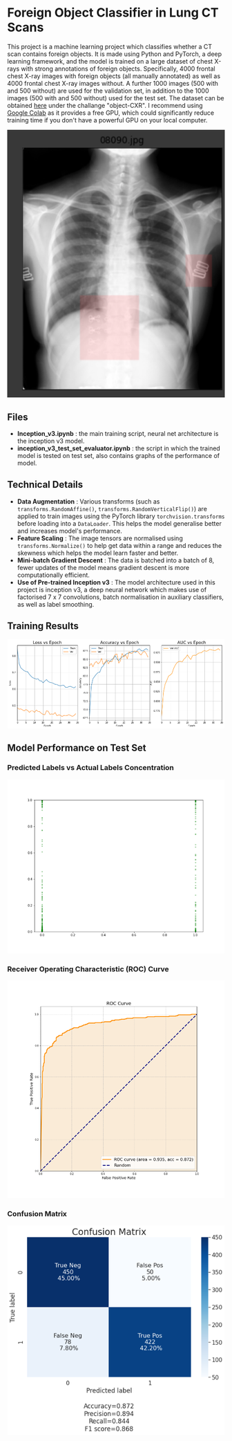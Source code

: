 # Foreign Object Classifier in Lung CT Scans

This project is a machine learning project which classifies whether a CT scan contains foreign objects. It is
made using Python and PyTorch, a deep learning framework, and the model is trained on a large dataset of chest X-rays
with strong annotations of foreign objects. Specifically, 4000 frontal chest X-ray images
with foreign objects (all manually annotated) as well as 4000 frontal chest X-ray images without. A further 1000 images (500 with and 500 without) are used for the validation set, in
addition to the 1000 images (500 with and 500 without) used for the test set. 
The dataset can be obtained [here](https://2020.midl.io/challenges.html) under the
challange "object-CXR". I recommend using [Google Colab](https://colab.research.google.com/) as it provides
a free GPU, which could significantly reduce training time if you don't have a powerful GPU on your local computer.

![A CT scan image](Images/a_sample_image_from_dev_set.png)
## Files
* **Inception_v3.ipynb** : the main training script, neural net architecture is the inception v3 model.
* **inception_v3_test_set_evaluator.ipynb** : the script in which the trained model is tested on test set, also contains 
graphs of the performance of model.

## Technical Details
- **Data Augmentation** : Various transforms (such as `transforms.RandomAffine()`, `transforms.RandomVerticalFlip()`)
are applied to train images using the PyTorch library `torchvision.transforms`
before loading into a `DataLoader`. This helps the model generalise better and increases model's performance.
- **Feature Scaling** : The image tensors are normalised using `transforms.Normalize()` to help get data within a range
and reduces the skewness which helps the model learn faster and better.
- **Mini-batch Gradient Descent** : The data is batched into a batch of 8, fewer updates of the model means gradient
descent is more computationally efficient.
- **Use of Pre-trained Inception v3** : The model architecture used in this project is inception v3, a deep neural 
network which makes use of factorised 7 x 7 convolutions, batch normalisation in auxiliary classifiers, as well as 
label smoothing.

## Training Results
![Train Performance](Images/training_performance.png)


## Model Performance on Test Set

### Predicted Labels vs Actual Labels Concentration
![Concentration](Images/prediction_concentration_graph.png)

### Receiver Operating Characteristic (ROC) Curve
![ROC Curve](Images/ROC_curve.png)

### Confusion Matrix
![Confusion Matrix](Images/confusion_matrix.png)

